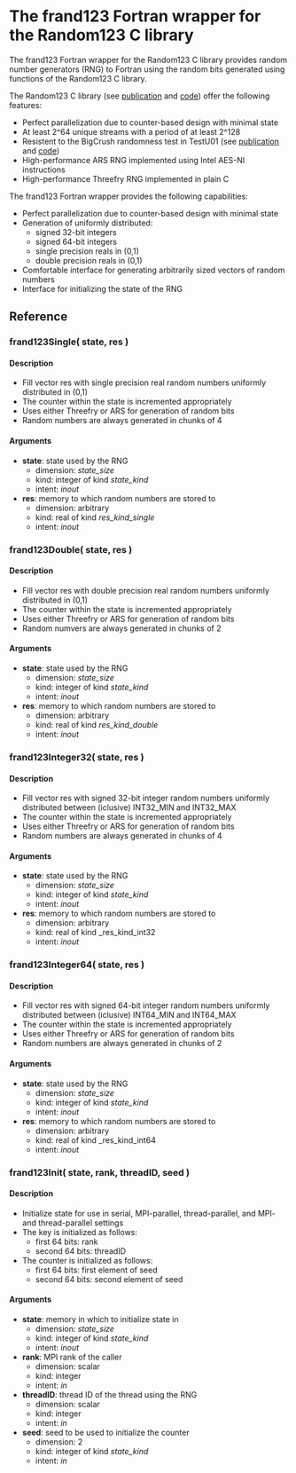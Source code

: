 # The frand123 Fortran wrapper for the Random123 C library

The frand123 Fortran wrapper for the Random123 C library provides random number generators (RNG) to Fortran using the random bits generated using functions of the Random123 C library.

The Random123 C library (see [publication](http://dx.doi.org/10.1145/2063384.2063405) and [code](https://www.deshawresearch.com/resources_random123.html)) offer the following features:
* Perfect parallelization due to counter-based design with minimal state
* At least 2^64 unique streams with a period of at least 2^128
* Resistent to the BigCrush randomness test in TestU01 (see [publication](http://dx.doi.org/10.1145/1268776.1268777) and [code](http://simul.iro.umontreal.ca/testu01/tu01.html))
* High-performance ARS RNG implemented using Intel AES-NI instructions
* High-performance Threefry RNG implemented in plain C

The frand123 Fortran wrapper provides the following capabilities:
* Perfect parallelization due to counter-based design with minimal state
* Generation of uniformly distributed:
    * signed 32-bit integers
    * signed 64-bit integers
    * single precision reals in (0,1)
    * double precision reals in (0,1)
* Comfortable interface for generating arbitrarily sized vectors of random numbers
* Interface for initializing the state of the RNG

## Reference

### frand123Single( state, res )
#### Description
* Fill vector res with single precision real random numbers uniformly distributed in (0,1)
* The counter within the state is incremented appropriately
* Uses either Threefry or ARS for generation of random bits
* Random numbers are always generated in chunks of 4

#### Arguments
* __state__: state used by the RNG
    * dimension: _state_size_
    * kind: integer of kind _state_kind_
    * intent: _inout_
* __res__: memory to which random numbers are stored to
    * dimension: arbitrary
    * kind: real of kind _res_kind_single_
    * intent: _inout_

### frand123Double( state, res )
#### Description
* Fill vector res with double precision real random numbers uniformly distributed in (0,1)
* The counter within the state is incremented appropriately
* Uses either Threefry or ARS for generation of random bits
* Random numvers are always generated in chunks of 2

#### Arguments
* __state__: state used by the RNG
    * dimension: _state_size_
    * kind: integer of kind _state_kind_
    * intent: _inout_
* __res__: memory to which random numbers are stored to
    * dimension: arbitrary
    * kind: real of kind _res_kind_double_
    * intent: _inout_

### frand123Integer32( state, res )
#### Description
* Fill vector res with signed 32-bit integer random numbers uniformly distributed between (iclusive) INT32_MIN and INT32_MAX
* The counter within the state is incremented appropriately
* Uses either Threefry or ARS for generation of random bits
* Random numbers are always generated in chunks of 4

#### Arguments
* __state__: state used by the RNG
    * dimension: _state_size_
    * kind: integer of kind _state_kind_
    * intent: _inout_
* __res__: memory to which random numbers are stored to
    * dimension: arbitrary
    * kind: real of kind _res_kind_int32
    * intent: _inout_

### frand123Integer64( state, res )
#### Description
* Fill vector res with signed 64-bit integer random numbers uniformly distributed between (iclusive) INT64_MIN and INT64_MAX
* The counter within the state is incremented appropriately
* Uses either Threefry or ARS for generation of random bits
* Random numbers are always generated in chunks of 2

#### Arguments
* __state__: state used by the RNG
    * dimension: _state_size_
    * kind: integer of kind _state_kind_
    * intent: _inout_
* __res__: memory to which random numbers are stored to
    * dimension: arbitrary
    * kind: real of kind _res_kind_int64
    * intent: _inout_

### frand123Init( state, rank, threadID, seed )
#### Description
* Initialize state for use in serial, MPI-parallel, thread-parallel, and MPI- and thread-parallel settings
* The key is initialized as follows:
    * first  64 bits: rank
    * second 64 bits: threadID
* The counter is initialized as follows:
    * first  64 bits: first element of seed
    * second 64 bits: second element of seed

#### Arguments
* __state__: memory in which to initialize state in
    * dimension: _state_size_
    * kind: integer of kind _state_kind_
    * intent: _inout_
* __rank__: MPI rank of the caller
    * dimension: scalar
    * kind: integer
    * intent: _in_
* __threadID__: thread ID of the thread using the RNG
    * dimension: scalar
    * kind: integer
    * intent: _in_
* __seed__: seed to be used to initialize the counter
    * dimension: 2
    * kind: integer of kind _state_kind_
    * intent: _in_

